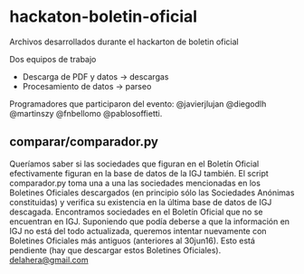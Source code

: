 # hackaton-boletin-oficial

Archivos desarrollados durante el hackarton de boletin oficial

Dos equipos de trabajo
- Descarga de PDF y datos -> descargas
- Procesamiento de datos -> parseo


Programadores que participaron del evento:
@javierjlujan
@diegodlh
@martinszy
@fnbellomo
@pablosoffietti.


## comparar/comparador.py
Queríamos saber si las sociedades que figuran en el Boletín Oficial efectivamente
figuran en la base de datos de la IGJ también.
El script comparador.py toma una a una las sociedades mencionadas en los
Boletines Oficiales descargados (en principio sólo las Sociedades Anónimas
constituidas) y verifica su existencia en la última base de datos de IGJ
descagada.
Encontramos sociedades en el Boletín Oficial que no se encuentran en IGJ.
Suponiendo que podía deberse a que la información en IGJ no está del todo
actualizada, queremos intentar nuevamente con Boletines Oficiales más antiguos
(anteriores al 30jun16). Esto está pendiente (hay que descargar estos Boletines
Oficiales).
delahera@gmail.com

